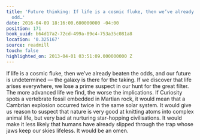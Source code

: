 ```yaml
---
title: 'Future thinking: If life is a cosmic fluke, then we’ve already beaten the
  odd…'
date: 2016-04-09 18:16:00.600000000 -04:00
position: 171
book_uuid: b64d17a2-72cd-499a-89c4-753a35c081a8
location: '0.325167'
source: readmill
touch: false
highlighted_on: 2013-04-01 03:51:09.000000000 Z
---
```


If life is a cosmic fluke, then we’ve already beaten the odds, and our future is undetermined — the galaxy is there for the taking. If we discover that life arises everywhere, we lose a prime suspect in our hunt for the great filter. The more advanced life we find, the worse the implications. If Curiosity spots a vertebrate fossil embedded in Martian rock, it would mean that a Cambrian explosion occurred twice in the same solar system. It would give us reason to suspect that nature is very good at knitting atoms into complex animal life, but very bad at nurturing star-hopping civilisations. It would make it less likely that humans have already slipped through the trap whose jaws keep our skies lifeless. It would be an omen.